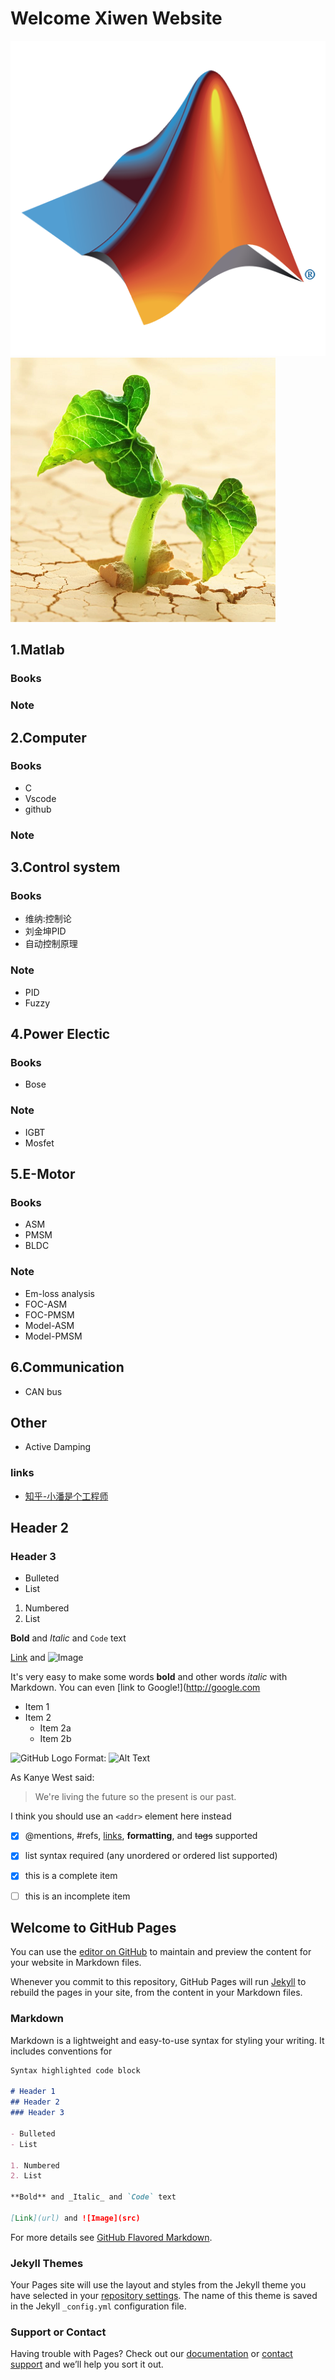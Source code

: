 # Welcome Xiwen Website
![Image](/picture/MatlabLog.png)
![Image](/picture/1623285471151.png)
## 1.Matlab


### Books

### Note


## 2.Computer
### Books
- C
- Vscode
- github

### Note

## 3.Control system
### Books
- 维纳:控制论
- 刘金坤PID
- 自动控制原理
### Note
- PID
- Fuzzy


## 4.Power Electic
### Books
- Bose 
### Note
- IGBT
- Mosfet

## 5.E-Motor
### Books
- ASM
- PMSM
- BLDC

### Note
- Em-loss analysis
- FOC-ASM
- FOC-PMSM
- Model-ASM
- Model-PMSM

## 6.Communication
- CAN bus


## Other
- Active Damping
### links
- [知乎-小潘是个工程师](https://zhuanlan.zhihu.com/c_217937043)

## Header 2
### Header 3

- Bulleted
- List

1. Numbered
2. List

**Bold** and _Italic_ and `Code` text

[Link](url) and ![Image](src)

It's very easy to make some words **bold** and other words *italic* with Markdown. You can even [link to Google!](http://google.com


* Item 1
* Item 2
  * Item 2a
  * Item 2b

![GitHub Logo](/images/logo.png)
Format: ![Alt Text](url)

As Kanye West said:

> We're living the future so
> the present is our past.


I think you should use an
`<addr>` element here instead


- [x] @mentions, #refs, [links](https://github.com/SeavenD/seavend.github.io/edit/master/index.md), **formatting**, and <del>tags</del> supported
- [x] list syntax required (any unordered or ordered list supported)
- [x] this is a complete item
- [ ] this is an incomplete item









## Welcome to GitHub Pages

You can use the [editor on GitHub](https://github.com/SeavenD/seavend.github.io/edit/master/index.md) to maintain and preview the content for your website in Markdown files.

Whenever you commit to this repository, GitHub Pages will run [Jekyll](https://jekyllrb.com/) to rebuild the pages in your site, from the content in your Markdown files.

### Markdown

Markdown is a lightweight and easy-to-use syntax for styling your writing. It includes conventions for

```markdown
Syntax highlighted code block

# Header 1
## Header 2
### Header 3

- Bulleted
- List

1. Numbered
2. List

**Bold** and _Italic_ and `Code` text

[Link](url) and ![Image](src)
```

For more details see [GitHub Flavored Markdown](https://guides.github.com/features/mastering-markdown/).

### Jekyll Themes

Your Pages site will use the layout and styles from the Jekyll theme you have selected in your [repository settings](https://github.com/SeavenD/seavend.github.io/settings). The name of this theme is saved in the Jekyll `_config.yml` configuration file.

### Support or Contact

Having trouble with Pages? Check out our [documentation](https://help.github.com/categories/github-pages-basics/) or [contact support](https://github.com/contact) and we’ll help you sort it out.
